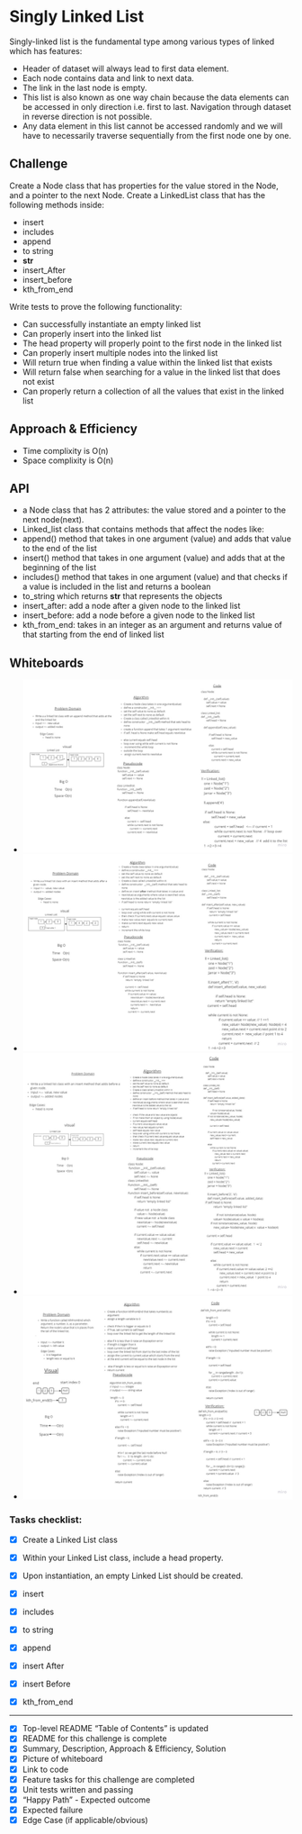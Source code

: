 # Singly Linked List

Singly-linked list is the fundamental type among various types of linked which has features:
- Header of dataset will always lead to first data element.
- Each node contains data and link to next data.
- The link in the last node is empty.
- This list is also known as one way chain because the data elements can be accessed in only direction i.e.
first to last. Navigation through dataset in reverse direction is not possible.
- Any data element in this list cannot be accessed randomly and we will have to necessarily traverse sequentially from the first node one by one.


## Challenge

Create a Node class that has properties for the value stored in the Node, and a pointer to the next Node.
Create a LinkedList class that has the following methods inside:

- insert 
- includes
- append
- to string
- __str__
- insert_After
- insert_before
- kth_from_end


Write tests to prove the following functionality:

- Can successfully instantiate an empty linked list
- Can properly insert into the linked list
- The head property will properly point to the first node in the linked list
- Can properly insert multiple nodes into the linked list
- Will return true when finding a value within the linked list that exists
- Will return false when searching for a value in the linked list that does not exist
- Can properly return a collection of all the values that exist in the linked list


## Approach & Efficiency
- Time complixity is O(n)
- Space complixity is O(n)


## API

- a Node class that has 2 attributes: the value stored and a pointer to the next node(next).
- Linked_list class that contains methods that affect the nodes like: 
- append() method that takes in one argument (value) and adds that value to the end of the list
- insert() method that takes in one argument (value) and adds that at the beginning of the list
- includes() method that takes in one argument (value) and that checks if a value is included in the list and returns a boolean 
- to_string which returns __str__ that represents the objects
- insert_after: add a node after a given node to the linked list
- insert_before: add a node before a given node to the linked list
- kth_from_end: takes in an integer as an argument and returns value of that starting from the end of linked list



## Whiteboards

- ![Append](whiteboards/Append.jpg)
- ![InsertAfter](whiteboards/InsertAfter.jpg)
- ![InsertBefore](whiteboards/InsertBefore.jpg)
- ![Kth From End](whiteboards/KthFromEnd.jpg)




### Tasks checklist:

- [x] Create a Linked List class
- [x] Within your Linked List class, include a head property.
- [x] Upon instantiation, an empty Linked List should be created.
- [x] insert
- [x] includes
- [x] to string
- [x] append
- [x] insert After
- [x] insert Before
- [x] kth_from_end



--------------------------------------

- [X] Top-level README “Table of Contents” is updated
- [X] README for this challenge is complete
- [x] Summary, Description, Approach & Efficiency, Solution
- [x] Picture of whiteboard
- [x] Link to code
- [x] Feature tasks for this challenge are completed
- [X] Unit tests written and passing
- [X] “Happy Path” - Expected outcome
- [X] Expected failure
- [X] Edge Case (if applicable/obvious)